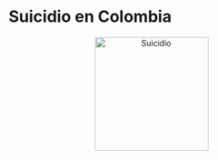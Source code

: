 # Suicidio en Colombia

<p align="center">
   <img src="images/Portada.png" alt="Suicidio" width="200px"/>
</p>


```{tableofcontents}
```
